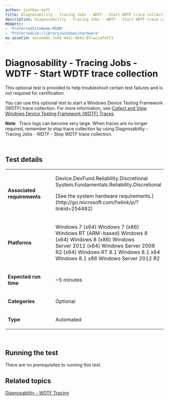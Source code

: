 ```yaml
---
author: joshbax-msft
title: Diagnosability - Tracing Jobs - WDTF - Start WDTF trace collection
description: Diagnosability - Tracing Jobs - WDTF - Start WDTF trace collection
MSHAttr:
- 'PreferredSiteName:MSDN'
- 'PreferredLib:/library/windows/hardware'
ms.assetid: 4ecee601-7e9d-442c-9641-07caccaf4ff3
---
```


# Diagnosability - Tracing Jobs - WDTF - Start WDTF trace collection


This optional test is provided to help troubleshoot certain test failures and is not required for certification.

You can use this optional test to start a Windows Device Testing Framework (WDTF) trace collection. For more information, see [Collect and View Windows Device Testing Framework (WDTF) Traces](collect-and-view-windows-device-testing-framework--wdtf--traces.md).

**Note**  
Trace logs can become very large. When traces are no longer required, remember to stop trace collection by using Diagnosability - Tracing Jobs - WDTF - Stop WDTF trace collection.

 

## Test details


<table>
<colgroup>
<col width="50%" />
<col width="50%" />
</colgroup>
<tbody>
<tr class="odd">
<td><p><strong>Associated requirements</strong></p></td>
<td><p>Device.DevFund.Reliability.Discretional System.Fundamentals.Reliability.Discretional</p>
<p>[See the system hardware requirements.](http://go.microsoft.com/fwlink/p/?linkid=254482)</p></td>
</tr>
<tr class="even">
<td><p><strong>Platforms</strong></p></td>
<td><p>Windows 7 (x64) Windows 7 (x86) Windows RT (ARM-based) Windows 8 (x64) Windows 8 (x86) Windows Server 2012 (x64) Windows Server 2008 R2 (x64) Windows RT 8.1 Windows 8.1 x64 Windows 8.1 x86 Windows Server 2012 R2</p></td>
</tr>
<tr class="odd">
<td><p><strong>Expected run time</strong></p></td>
<td><p>~5 minutes</p></td>
</tr>
<tr class="even">
<td><p><strong>Categories</strong></p></td>
<td><p>Optional</p></td>
</tr>
<tr class="odd">
<td><p><strong>Type</strong></p></td>
<td><p>Automated</p></td>
</tr>
</tbody>
</table>

 

## Running the test


There are no prerequisites to running this test.

## Related topics


[Diagnosability - WDTF Tracing](diagnosability---wdtf-tracing.md)

 

 







